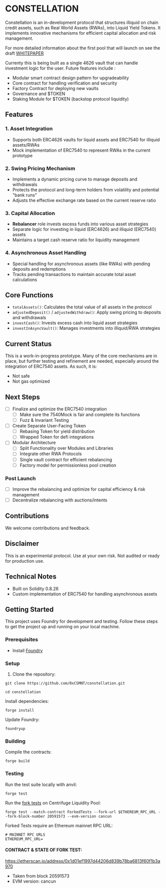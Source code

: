 <h1>  
  CONSTELLATION
</h1>

Constellation is an in-development protocol that structures illiquid on chain credit assets, such as Real World Assets (RWAs), into Liquid Yield Tokens. It implements innovative mechanisms for efficient capital allocation and risk management.

For more detailed information about the first pool that will launch on see the draft [WHITEPAPER](https://www.notion.so/punia/USDB-Whitepaper-WIP-External-a69ffd38e05f47999c1874fe8cf8a0b6)

Currenty this is being built as a single 4626 vault that can handle investment logic for the user. Future features include :
- Modular smart contract design pattern for upgradeability
- Core contract for handling verification and security
- Factory Contract for deploying new vaults
- Governance and $TOKEN
- Staking Module for $TOKEN (backstop protocol liquidity)


## Features

### 1. Asset Integration
- Supports both ERC4626 vaults for liquid assets and ERC7540 for illiquid assets/RWAs
- Mock implementation of ERC7540 to represent RWAs in the current prototype

### 2. Swing Pricing Mechanism
- Implements a dynamic pricing curve to manage deposits and withdrawals
- Protects the protocol and long-term holders from volatility and potential "bank runs"
- Adjusts the effective exchange rate based on the current reserve ratio

### 3.  Capital Allocation
- **Rebalancer** role invests excess funds into various asset strategies
- Separate logic for investing in liquid (ERC4626) and illiquid (ERC7540) assets
- Maintains a target cash reserve ratio for liquidity management

### 4. Asynchronous Asset Handling
- Special handling for asynchronous assets (like RWAs) with pending deposits and redemptions
- Tracks pending transactions to maintain accurate total asset calculations

## Core Functions

- `totalAssets()`: Calculates the total value of all assets in the protocol
- `adjustedDeposit()` / `adjustedWithdraw()`: Apply swing pricing to deposits and withdrawals
- `investCash()`: Invests excess cash into liquid asset strategies
- `investInAsyncVault()`: Manages investments into illiquid/RWA strategies

## Current Status

This is a work-in-progress prototype. Many of the core mechanisms are in place, but further testing and refinement are needed, especially around the integration of ERC7540 assets. As such, it is:

- Not safe
- Not gas optimized

## Next Steps

- [ ] Finalize and optimize the ERC7540 integration
    - [ ] Make sure the 7540Mock is fair and complete its functions
    - [ ] Fuzz & Invariant Testing
- [ ] Create Separate User-Facing Token
    - [ ] Rebasing Token for yield distribution
    - [ ] Wrapped Token for defi integrations
- [ ] Modular Architecture    
    - [ ] Split Functionality over Modules and Libraries
    - [ ] Integrate other RWA Protocols 
    - [ ] Single vault contract for efficient rebalancing
    - [ ] Factory model for permissionless pool creation

### Post Launch

- [ ] Improve the rebalancing and optimize for capital efficiency & risk management
- [ ] Decentralize rebalancing with auctions/intents

## Contributions

We welcome contributions and feedback. 

## Disclaimer

This is an experimental protocol. Use at your own risk. Not audited or ready for production use.

## Technical Notes

- Built on Solidity 0.8.26
- Custom implementation of ERC7540 for handling asynchronous assets

## Getting Started

This project uses Foundry for development and testing. Follow these steps to get the project up and running on your local machine.

### Prerequisites

- Install [Foundry](https://book.getfoundry.sh/getting-started/installation.html)

### Setup

1. Clone the repository:

```
git clone https://github.com/0xCSMNT/constellation.git

cd constellation
```
Install dependencies:

```
forge install
```
Update Foundry:

```
foundryup
```

### Building
Compile the contracts:
```
forge build
```

### Testing
Run the test suite locally with anvil:
```
forge test
```

Run the [fork tests]([url](https://github.com/0xCSMNT/constellation/blob/main/test/forked/ForkedTests.t.sol)) on Centrifuge Liquidity Pool:
```
forge test --match-contract ForkedTests --fork-url $ETHEREUM_RPC_URL --fork-block-number 20591573 --evm-version cancun
```

Forked Tests require an Ethereum mainnet RPC URL:

```
# MAINNET RPC URLS
ETHEREUM_RPC_URL=
```

#### CONTRACT & STATE OF FORK TEST:
https://etherscan.io/address/0x1d01ef1997d44206d839b78ba6813f60f1b3a970
- Taken from block 20591573
- EVM version: cancun
